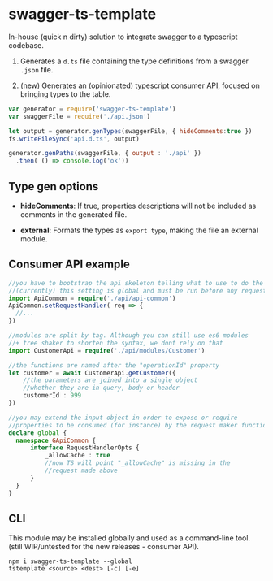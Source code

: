 # swagger-ts-template

In-house (quick n dirty) solution to integrate swagger to a typescript codebase.

  1. Generates a `d.ts` file containing the type definitions from
  a swagger `.json` file.

  2. (new) Generates an (opinionated) typescript consumer API, focused on bringing
  types to the table.

```javascript
var generator = require('swagger-ts-template')
var swaggerFile = require('./api.json')

let output = generator.genTypes(swaggerFile, { hideComments:true })
fs.writeFileSync('api.d.ts', output)

generator.genPaths(swaggerFile, { output : './api' })
  .then( () => console.log('ok'))
```

## Type gen options

  - **hideComments**: If true, properties descriptions will not be included
    as comments in the generated file.

  - **external**: Formats the types as `export type`, making the file an
    external module.

## Consumer API example

```typescript
//you have to bootstrap the api skeleton telling what to use to do the requests
//(currently) this setting is global and must be run before any request
import ApiCommon = require('./api/api-common')
ApiCommon.setRequestHandler( req => {
  //...
})

//modules are split by tag. Although you can still use es6 modules
//+ tree shaker to shorten the syntax, we dont rely on that
import CustomerApi = require('./api/modules/Customer')

//the functions are named after the "operationId" property
let customer = await CustomerApi.getCustomer({
    //the parameters are joined into a single object
    //whether they are in query, body or header
    customerId : 999
})

//you may extend the input object in order to expose or require
//properties to be consumed (for instance) by the request maker function
declare global {
  namespace GApiCommon {
      interface RequestHandlerOpts {
          _allowCache : true
          //now TS will point "_allowCache" is missing in the 
          //request made above
      }
  }
}
```


## CLI

This module may be installed globally and used as a command-line tool.
(still WIP/untested for the new releases - consumer API).

    npm i swagger-ts-template --global
    tstemplate <source> <dest> [-c] [-e]
